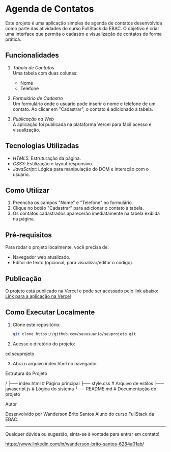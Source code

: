 # Agenda de Contatos

Este projeto é uma aplicação simples de agenda de contatos desenvolvida como parte das atividades do curso FullStack da EBAC. O objetivo é criar uma interface que permita o cadastro e visualização de contatos de forma prática.

## Funcionalidades

1. _Tabela de Contatos_  
   Uma tabela com duas colunas:

   - Nome
   - Telefone

2. _Formulário de Cadastro_  
   Um formulário onde o usuário pode inserir o nome e telefone de um contato. Ao clicar em "Cadastrar", o contato é adicionado à tabela.

3. _Publicação na Web_  
   A aplicação foi publicada na plataforma Vercel para fácil acesso e visualização.

## Tecnologias Utilizadas

- _HTML5_: Estruturação da página.
- _CSS3_: Estilização e layout responsivo.
- _JavaScript_: Lógica para manipulação do DOM e interação com o usuário.

## Como Utilizar

1. Preencha os campos "Nome" e "Telefone" no formulário.
2. Clique no botão "Cadastrar" para adicionar o contato à tabela.
3. Os contatos cadastrados aparecerão imediatamente na tabela exibida na página.

## Pré-requisitos

Para rodar o projeto localmente, você precisa de:

- Navegador web atualizado.
- Editor de texto (opcional, para visualizar/editar o código).

## Publicação

O projeto está publicado na Vercel e pode ser acessado pelo link abaixo:  
[Link para a aplicação na Vercel](https://seulink.vercel.app)

## Como Executar Localmente

1. Clone este repositório:

   ```bash
   git clone https://github.com/seuusuario/seuprojeto.git

   ```

2. Acesse o diretório do projeto:

cd seuprojeto

3. Abra o arquivo index.html no navegador.

Estrutura do Projeto

/
├── index.html # Página principal
├── style.css # Arquivo de estilos
├── javascript.js # Lógica do sistema
└── README.md # Documentação do projeto

Autor

Desenvolvido por Wanderson Brito Santos
Aluno do curso FullStack da EBAC.

---

Qualquer dúvida ou sugestão, sinta-se à vontade para entrar em contato!

https://www.linkedin.com/in/wanderson-brito-santos-6284a01ab/
